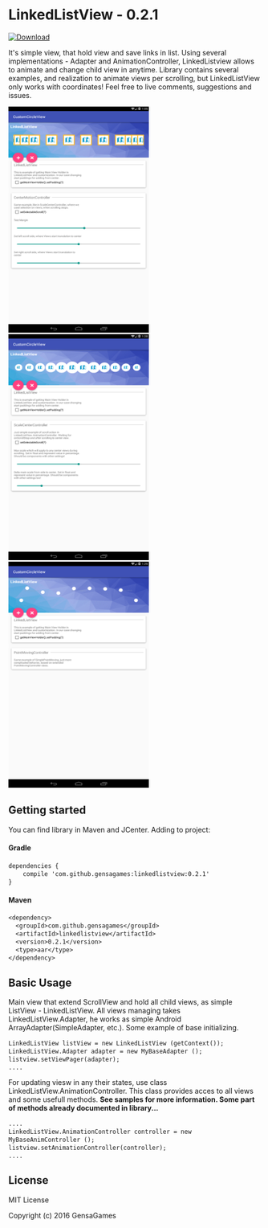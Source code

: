 # LinkedListView - 0.2.1

[ ![Download](https://api.bintray.com/packages/gensagames/maven/linkedlistview/images/download.svg) ](https://bintray.com/gensagames/maven/linkedlistview/_latestVersion)
 
It's simple view, that hold view and save links in list. Using several implementations - Adapter and AnimationController, LinkedListview allows to animate and change child view in anytime. Library contains several examples, and realization to animate views per scrolling, but LinkedListView only works with coordinates! Feel free to live comments, suggestions and issues.



<img src="https://raw.githubusercontent.com/GensaGames/LinkedListView/master/screenshots/Screen-SimplePointMoving.png" width="280" height="450" />
<img src="https://raw.githubusercontent.com/GensaGames/LinkedListView/master/screenshots/Screen-ScaleCenter.png" width="280" height="450" />
<img src="https://raw.githubusercontent.com/GensaGames/LinkedListView/master/screenshots/Screen-PointMoving.png" width="280" height="450" />



## Getting started
You can find library in Maven and JCenter. Adding to project: 

#### Gradle
```
dependencies {
    compile 'com.github.gensagames:linkedlistview:0.2.1'
}
```
#### Maven
```
<dependency>
  <groupId>com.github.gensagames</groupId>
  <artifactId>linkedlistview</artifactId>
  <version>0.2.1</version>
  <type>aar</type>
</dependency>
```

## Basic Usage
Main view that extend ScrollView and hold all child views, as simple ListView - LinkedListView. All views managing takes LinkedListView.Adapter, he works as simple Android ArrayAdapter(SimpleAdapter, etc.). Some example of base initializing.

```
LinkedListView listView = new LinkedListView (getContext());
LinkedListView.Adapter adapter = new MyBaseAdapter ();
listview.setViewPager(adapter);
....
```
For updating viesw in any their states, use class LinkedListView.AnimationController. This class provides acces to all views and some usefull methods. **See samples for more information. Some part of methods already documented in library...**
```
....
LinkedListView.AnimationController controller = new MyBaseAnimController ();
listview.setAnimationController(controller);
....
```


## License

MIT License 

Copyright (c) 2016 GensaGames

